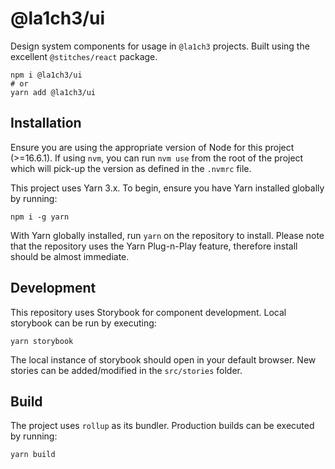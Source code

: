 # @la1ch3/ui

Design system components for usage in `@la1ch3` projects. Built using the excellent `@stitches/react` package.

```
npm i @la1ch3/ui
# or
yarn add @la1ch3/ui
```

## Installation

Ensure you are using the appropriate version of Node for this project (>=16.6.1). If using `nvm`, you can run `nvm use` from the root of the project which will pick-up the version as defined in the `.nvmrc` file.

This project uses Yarn 3.x. To begin, ensure you have Yarn installed globally by running:

```
npm i -g yarn
```

With Yarn globally installed, run `yarn` on the repository to install. Please note that the repository uses the Yarn Plug-n-Play feature, therefore install should be almost immediate.

## Development

This repository uses Storybook for component development. Local storybook can be run by executing:

```
yarn storybook
```

The local instance of storybook should open in your default browser. New stories can be added/modified in the `src/stories` folder.

## Build

The project uses `rollup` as its bundler. Production builds can be executed by running:

```
yarn build
```
